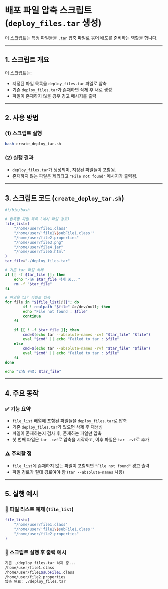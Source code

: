 # 배포 파일 압축 스크립트 (`deploy_files.tar` 생성)

이 스크립트는 특정 파일들을 `.tar` 압축 파일로 묶어 배포를 준비하는 역할을 합니다.

---

## **1. 스크립트 개요**

이 스크립트는:

- 지정된 파일 목록을 `deploy_files.tar` 파일로 압축
- 기존 `deploy_files.tar`가 존재하면 삭제 후 새로 생성
- 파일이 존재하지 않을 경우 경고 메시지를 출력

---

## **2. 사용 방법**

### **(1) 스크립트 실행**

```bash
bash create_deploy_tar.sh
```

### **(2) 실행 결과**

- `deploy_files.tar`가 생성되며, 지정된 파일들이 포함됨.
- 존재하지 않는 파일은 제외되고 `"File not found"` 메시지가 출력됨.

---

## **3. 스크립트 코드 (`create_deploy_tar.sh`)**

```bash
#!/bin/bash

# 압축할 파일 목록 (예시 파일 경로)
file_list=(
    "/home/user/file1.class"
    "/home/user/'file1\$subFile1.class'"
    "/home/user/file2.properties"
    "/home/user/file3.png"
    "/home/user/file4.jar"
    "/home/user/file5.html"
)
tar_file="./deploy_files.tar"

# 기존 tar 파일 삭제
if [[ -f $tar_file ]]; then
	echo "기존 $tar_file 삭제 중..."
	rm -f "$tar_file"
fi

# 파일을 tar 파일로 압축
for file in "${file_list[@]}"; do
        if ! realpath "$file" &>/dev/null; then
		echo "File not found : $file"
		continue
	fi

	if [[ ! -f $tar_file ]]; then
		cmd=$(echo tar --absolute-names -cvf "$tar_file" "$file")
		eval "$cmd" || echo "Failed to tar : $file"
	else
		cmd=$(echo tar --absolute-names -rvf "$tar_file" "$file")
		eval "$cmd" || echo "Failed to tar : $file"
	fi
done

echo "압축 완료: $tar_file"
```

---

## **4. 주요 동작**

### ✅ **기능 요약**

- `file_list` 배열에 포함된 파일들을 `deploy_files.tar`로 압축
- 기존 `deploy_files.tar`가 있으면 삭제 후 재생성
- 파일이 존재하는지 검사 후, 존재하는 파일만 압축
- 첫 번째 파일은 `tar -cvf`로 압축을 시작하고, 이후 파일은 `tar -rvf`로 추가

### ⚠ **주의할 점**

- `file_list`에 존재하지 않는 파일이 포함되면 `"File not found"` 경고 출력
- 파일 경로가 절대 경로여야 함 (`tar --absolute-names` 사용)

---

## **5. 실행 예시**

### 📌 **파일 리스트 예제 (`file_list`)**

```bash
file_list=(
    "/home/user/file1.class"
    "/home/user/'file1\$subFile1.class'"
    "/home/user/file2.properties"
)
```

### 📌 **스크립트 실행 후 출력 예시**

```bash
기존 ./deploy_files.tar 삭제 중...
/home/user/file1.class
/home/user/file1$subFile1.class
/home/user/file2.properties
압축 완료: ./deploy_files.tar
```

